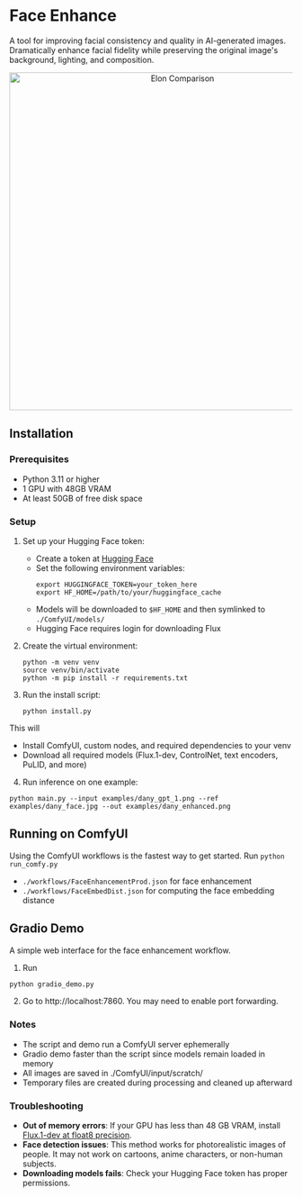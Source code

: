 # Face Enhance
A tool for improving facial consistency and quality in AI-generated images. Dramatically enhance facial fidelity while preserving the original image's background, lighting, and composition.

<div style="text-align: center;">
  <img src="examples/elon_compare.gif" alt="Elon Comparison" width="600"/>
</div>

## Installation

### Prerequisites
- Python 3.11 or higher
- 1 GPU with 48GB VRAM
- At least 50GB of free disk space

### Setup

1. Set up your Hugging Face token:
   - Create a token at [Hugging Face](https://huggingface.co/settings/tokens)
   - Set the following environment variables:
     ```
     export HUGGINGFACE_TOKEN=your_token_here
     export HF_HOME=/path/to/your/huggingface_cache
     ```
   - Models will be downloaded to `$HF_HOME` and then symlinked to `./ComfyUI/models/`
   - Hugging Face requires login for downloading Flux

2. Create the virtual environment:
   ```
   python -m venv venv
   source venv/bin/activate
   python -m pip install -r requirements.txt
   ```

3. Run the install script:
   ```
   python install.py
   ```

This will
- Install ComfyUI, custom nodes, and required dependencies to your venv
- Download all required models (Flux.1-dev, ControlNet, text encoders, PuLID, and more)

4. Run inference on one example:

```
python main.py --input examples/dany_gpt_1.png --ref examples/dany_face.jpg --out examples/dany_enhanced.png
```

## Running on ComfyUI

Using the ComfyUI workflows is the fastest way to get started. Run `python run_comfy.py`
- `./workflows/FaceEnhancementProd.json` for face enhancement
- `./workflows/FaceEmbedDist.json` for computing the face embedding distance


<!-- ## Configuration

Create a .env file in the project root directory with your API keys:
```
touch .env
echo "FAL_API_KEY=your_fal_api_key_here" >> .env
```

The FAL API key is used for face upscaling during preprocessing. You can get one at [fal.ai](https://fal.ai/). -->

## Gradio Demo

A simple web interface for the face enhancement workflow. 

1. Run

```bash
python gradio_demo.py
```
2. Go to http://localhost:7860. You may need to enable port forwarding.

### Notes
- The script and demo run a ComfyUI server ephemerally
- Gradio demo faster than the script since models remain loaded in memory
- All images are saved in ./ComfyUI/input/scratch/
- Temporary files are created during processing and cleaned up afterward

### Troubleshooting

- **Out of memory errors**: If your GPU has less than 48 GB VRAM, install [Flux.1-dev at float8 precision](https://huggingface.co/Comfy-Org/flux1-dev).
- **Face detection issues**: This method works for photorealistic images of people. It may not work on cartoons, anime characters, or non-human subjects.
- **Downloading models fails**: Check your Hugging Face token has proper permissions.
